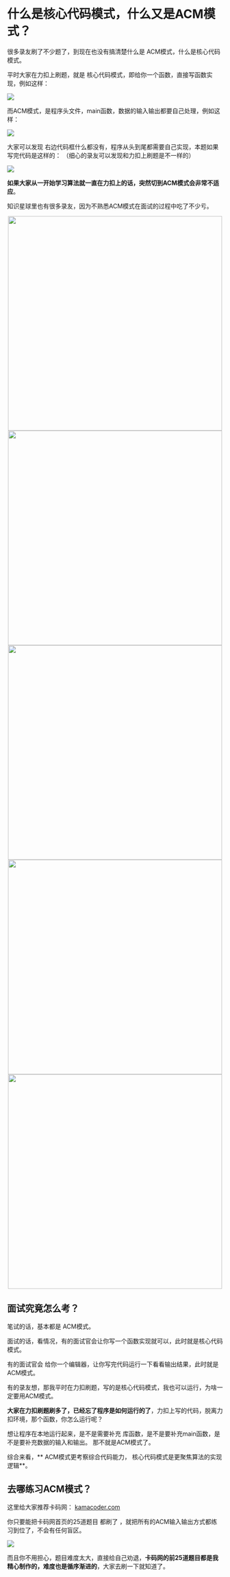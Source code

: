 
# 什么是核心代码模式，什么又是ACM模式？

很多录友刷了不少题了，到现在也没有搞清楚什么是 ACM模式，什么是核心代码模式。

平时大家在力扣上刷题，就是 核心代码模式，即给你一个函数，直接写函数实现，例如这样：

![](https://file1.kamacoder.com/i/algo/20231109193631.png)

而ACM模式，是程序头文件，main函数，数据的输入输出都要自己处理，例如这样：

![](https://file1.kamacoder.com/i/algo/20231109193743.png)

大家可以发现 右边代码框什么都没有，程序从头到尾都需要自己实现，本题如果写完代码是这样的： （细心的录友可以发现和力扣上刷题是不一样的）

![](https://file1.kamacoder.com/i/algo/20231109193931.png)


**如果大家从一开始学习算法就一直在力扣上的话，突然切到ACM模式会非常不适应**。

知识星球里也有很多录友，因为不熟悉ACM模式在面试的过程中吃了不少亏。


<div align="center"><img src='https://file1.kamacoder.com/i/algo/20230727163624.png' width=500 alt=''></img></div>

<div align="center"><img src='https://file1.kamacoder.com/i/algo/20230727163938.png' width=500 alt=''></img></div>

<div align="center"><img src='https://file1.kamacoder.com/i/algo/20230727164042.png' width=500 alt=''></img></div>

<div align="center"><img src='https://file1.kamacoder.com/i/algo/20230727164151.png' width=500 alt=''></img></div>

<div align="center"><img src='https://file1.kamacoder.com/i/algo/20230727164459.png' width=500 alt=''></img></div>

## 面试究竟怎么考？

笔试的话，基本都是 ACM模式。

面试的话，看情况，有的面试官会让你写一个函数实现就可以，此时就是核心代码模式。

有的面试官会 给你一个编辑器，让你写完代码运行一下看看输出结果，此时就是ACM模式。

有的录友想，那我平时在力扣刷题，写的是核心代码模式，我也可以运行，为啥一定要用ACM模式。

**大家在力扣刷题刷多了，已经忘了程序是如何运行的了**，力扣上写的代码，脱离力扣环境，那个函数，你怎么运行呢？

想让程序在本地运行起来，是不是需要补充 库函数，是不是要补充main函数，是不是要补充数据的输入和输出。 那不就是ACM模式了。

综合来看，** ACM模式更考察综合代码能力， 核心代码模式是更聚焦算法的实现逻辑**。

## 去哪练习ACM模式？

这里给大家推荐卡码网： [kamacoder.com](https://kamacoder.com/)

你只要能把卡码网首页的25道题目 都刷了 ，就把所有的ACM输入输出方式都练习到位了，不会有任何盲区。

![](https://file1.kamacoder.com/i/algo/20231109195056.png)

而且你不用担心，题目难度太大，直接给自己劝退，**卡码网的前25道题目都是我精心制作的，难度也是循序渐进的**，大家去刷一下就知道了。


